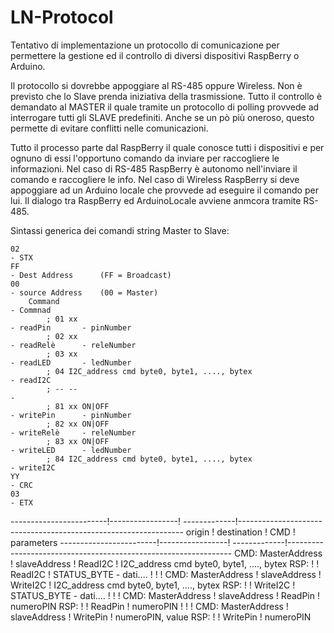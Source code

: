 # LN-Protocol
Tentativo di implementazione un protocollo di comunicazione per permettere la gestione ed il controllo di diversi dispositivi RaspBerry o Arduino.

Il protocollo si dovrebbe appoggiare al RS-485 oppure Wireless.
Non è previsto che lo Slave prenda iniziativa della trasmissione.
Tutto il controllo è demandato al MASTER il quale tramite un protocollo di polling provvede ad interrogare tutti gli SLAVE predefiniti.
Anche se un pò più oneroso, questo permette di evitare conflitti nelle comunicazioni.

Tutto il processo parte dal RaspBerry il quale conosce tutti i dispositivi e per ognuno di essi l'opportuno comando da inviare per raccogliere le informazioni.
Nel caso di RS-485 RaspBerry è autonomo nell'inviare il comando e raccogliere le info.
Nel caso di Wireless RaspBerry si deve appoggiare ad un Arduino locale che provvede ad eseguire il comando per lui. Il dialogo tra RaspBerry ed ArduinoLocale avviene anmcora tramite RS-485.


Sintassi generica dei comandi string Master to Slave:

    02                                                                          - STX
    FF                                                                          - Dest Address      (FF = Broadcast)
    00                                                                          - source Address    (00 = Master)
        Command                                                                 - Commnad
            ; 01 xx                                                             - readPin       - pinNumber
            ; 02 xx                                                             - readRelè      - releNumber
            ; 03 xx                                                             - readLED       - ledNumber
            ; 04 I2C_address cmd byte0, byte1, ...., bytex                      - readI2C
            ; -- --                                                             -
            ; 81 xx ON|OFF                                                      - writePin      - pinNumber
            ; 82 xx ON|OFF                                                      - writeRelè     - releNumber
            ; 83 xx ON|OFF                                                      - writeLED      - ledNumber
            ; 84 I2C_address cmd byte0, byte1, ...., bytex                      - writeI2C
    YY                                                                          - CRC
    03                                                                          - ETX



------------------------!-----------------! -------------!----------------------------------------------------------------
           origin       !    destination  !   CMD        ! parameters
------------------------!-----------------! -------------!----------------------------------------------------------------
    CMD: MasterAddress  ! slaveAddress    !  ReadI2C     ! I2C_address cmd byte0, byte1, ...., bytex
    RSP:                !                 !  ReadI2C     ! STATUS_BYTE - dati....
                        !                 !              !
    CMD: MasterAddress  ! slaveAddress    !  WriteI2C    ! I2C_address cmd byte0, byte1, ...., bytex
    RSP:                !                 !  WriteI2C    ! STATUS_BYTE - dati....
                        !                 !              !
    CMD: MasterAddress  ! slaveAddress    !  ReadPin     ! numeroPIN
    RSP:                !                 !  ReadPin     ! numeroPIN
                        !                 !              !
    CMD: MasterAddress  ! slaveAddress    !  WritePin    ! numeroPIN, value
    RSP:                !                 !  WritePin    ! numeroPIN

